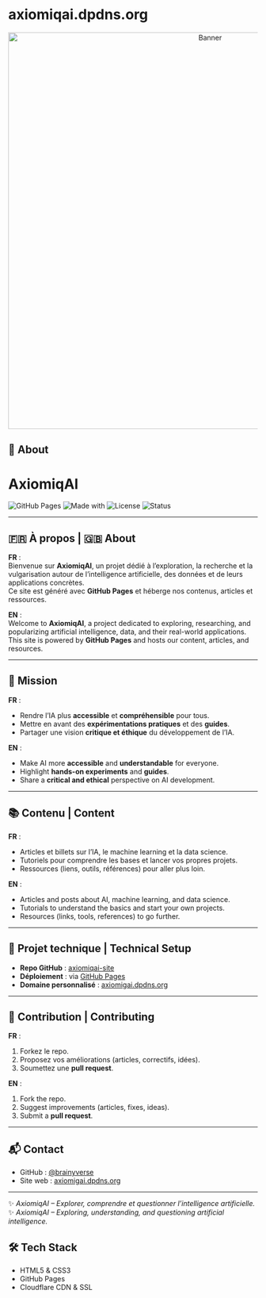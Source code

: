 # axiomiqai.dpdns.org

<p align="center">
  <img src="banner.png" alt="Banner" width="800">
</p>

## 🚀 About
# AxiomiqAI

![GitHub Pages](https://img.shields.io/badge/GitHub%20Pages-Deployed-2ea44f?logo=github)
![Made with](https://img.shields.io/badge/Made%20with-Markdown-1f425f.svg)
![License](https://img.shields.io/badge/License-MIT-blue.svg)
![Status](https://img.shields.io/badge/Status-Active-brightgreen.svg)

---

## 🇫🇷 À propos | 🇬🇧 About

**FR** :  
Bienvenue sur **AxiomiqAI**, un projet dédié à l’exploration, la recherche et la vulgarisation autour de l’intelligence artificielle, des données et de leurs applications concrètes.  
Ce site est généré avec **GitHub Pages** et héberge nos contenus, articles et ressources.

**EN** :  
Welcome to **AxiomiqAI**, a project dedicated to exploring, researching, and popularizing artificial intelligence, data, and their real-world applications.  
This site is powered by **GitHub Pages** and hosts our content, articles, and resources.

---

## 🎯 Mission

**FR** :  
- Rendre l’IA plus **accessible** et **compréhensible** pour tous.  
- Mettre en avant des **expérimentations pratiques** et des **guides**.  
- Partager une vision **critique et éthique** du développement de l’IA.  

**EN** :  
- Make AI more **accessible** and **understandable** for everyone.  
- Highlight **hands-on experiments** and **guides**.  
- Share a **critical and ethical** perspective on AI development.  

---

## 📚 Contenu | Content

**FR** :  
- Articles et billets sur l’IA, le machine learning et la data science.  
- Tutoriels pour comprendre les bases et lancer vos propres projets.  
- Ressources (liens, outils, références) pour aller plus loin.  

**EN** :  
- Articles and posts about AI, machine learning, and data science.  
- Tutorials to understand the basics and start your own projects.  
- Resources (links, tools, references) to go further.  

---

## 🚀 Projet technique | Technical Setup

- **Repo GitHub** : [axiomiqai-site](https://github.com/brainyverse/axiomiqai-site)  
- **Déploiement** : via [GitHub Pages](https://pages.github.com/)  
- **Domaine personnalisé** : [axiomigai.dpdns.org](http://axiomigai.dpdns.org)  

---

## 🤝 Contribution | Contributing

**FR** :  
1. Forkez le repo.  
2. Proposez vos améliorations (articles, correctifs, idées).  
3. Soumettez une **pull request**.  

**EN** :  
1. Fork the repo.  
2. Suggest improvements (articles, fixes, ideas).  
3. Submit a **pull request**.  

---

## 📬 Contact

- GitHub : [@brainyverse](https://github.com/brainyverse)  
- Site web : [axiomigai.dpdns.org](http://axiomigai.dpdns.org)  

---

✨ *AxiomiqAI – Explorer, comprendre et questionner l’intelligence artificielle.*  
✨ *AxiomiqAI – Exploring, understanding, and questioning artificial intelligence.*


## 🛠 Tech Stack
- HTML5 & CSS3
- GitHub Pages
- Cloudflare CDN & SSL



